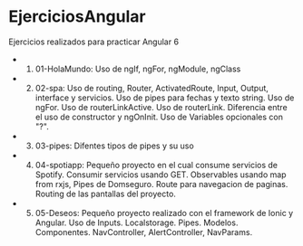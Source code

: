 # EjerciciosAngular
Ejercicios realizados para practicar Angular 6

- 1. 01-HolaMundo: Uso de ngIf, ngFor, ngModule, ngClass
- 2. 02-spa: Uso de routing, Router, ActivatedRoute, Input, Output, interface y servicios.
Uso de pipes para fechas y texto string.
Uso de ngFor.
Uso de routerLinkActive.
Uso de routerLink.
Diferencia entre el uso de constructor y ngOnInit.
Uso de Variables opcionales con "?".
- 3. 03-pipes: Difentes tipos de pipes y su uso
- 4. 04-spotiapp: Pequeño proyecto en el cual consume servicios de Spotify.
Consumir servicios usando GET.
Observables usando map from rxjs, Pipes de Domseguro.
Route para navegacion de paginas.
Routing de las pantallas del proyecto.
- 5. 05-Deseos: Pequeño proyecto realizado con el framework de Ionic y Angular.
Uso de Inputs.
Localstorage.
Pipes.
Modelos.
Componentes.
NavController, AlertController, NavParams.